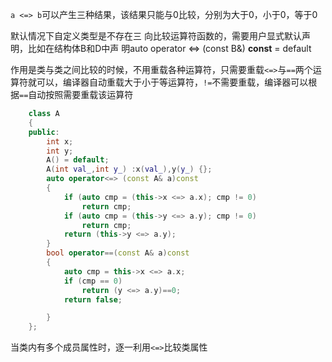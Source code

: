 `a <=> b`可以产生三种结果，该结果只能与0比较，分别为大于0，小于0，等于0

默认情况下自定义类型是不存在三 向比较运算符函数的，需要用户显式默认声明，比如在结构体B和D中声 明auto operator <=> (const B&) **const** = default


作用是类与类之间比较的时候，不用重载各种运算符，只需要重载`<=>`与`==`两个运算符就可以，编译器自动重载大于小于等运算符，`!=`不需要重载，编译器可以根据`==`自动按照需要重载该运算符

```cpp
    class A
    {
    public:
        int x;
        int y;
        A() = default;
        A(int val_,int y_) :x(val_),y(y_) {};
        auto operator<=> (const A& a)const
        {
            if (auto cmp = (this->x <=> a.x); cmp != 0)
                return cmp;
            if (auto cmp = (this->y <=> a.y); cmp != 0)
                return cmp;
            return (this->y <=> a.y);
        }
        bool operator==(const A& a)const
        {
            auto cmp = this->x <=> a.x;
            if (cmp == 0)
                return (y <=> a.y)==0;
            return false;

        }
    };
```

当类内有多个成员属性时，逐一利用`<=>`比较类属性

